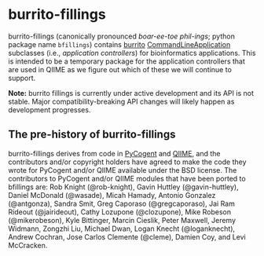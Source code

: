 burrito-fillings
================

burrito-fillings (canonically pronounced *boar-ee-toe phil-ings*; python package name ``bfillings``) contains [burrito](https://github.com/biocore/burrito) [CommandLineApplication](https://github.com/biocore/burrito/blob/master/burrito/util.py#L161) subclasses (i.e., *application controllers*) for bioinformatics applications. This is intended to be a temporary package for the application controllers that are used in QIIME as we figure out which of these we will continue to support.

**Note:** burrito fillings is currently under active development and its API is not stable. Major compatibility-breaking API changes will likely happen as development progresses.

The pre-history of burrito-fillings
-----------------------------------

burrito-fillings derives from code in [PyCogent](http://www.pycogent.org) and [QIIME](http://www.qiime.org), and the contributors and/or copyright holders have agreed to make the code they wrote for PyCogent and/or QIIME available under the BSD license. The contributors to PyCogent and/or QIIME modules that have been ported to bfillings are: Rob Knight (@rob-knight), Gavin Huttley (@gavin-huttley), Daniel McDonald (@wasade), Micah Hamady, Antonio Gonzalez (@antgonza), Sandra Smit, Greg Caporaso (@gregcaporaso), Jai Ram Rideout (@jairideout), Cathy Lozupone (@clozupone), Mike Robeson (@mikerobeson), Kyle Bittinger, Marcin Cieslik, Peter Maxwell, Jeremy Widmann, Zongzhi Liu, Michael Dwan, Logan Knecht (@loganknecht), Andrew Cochran, Jose Carlos Clemente (@cleme), Damien Coy, and Levi McCracken.
